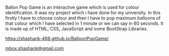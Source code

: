 Ballon Pop Game is an interactive game which is used for colour identification. It was my project which i have done for my university. In this firstly I have to choose colour and then I have to pop maximum balloons of that colour which I have selected in 1 minute or we can say in 60 seconds. It is made up of HTML, CSS, JavaScript and some BootStrap Libraries.

https://shashank-468.github.io/BalloonPopGame/

mbox.shashank@gmail.com
